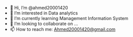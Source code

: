 - 👋 Hi, I’m @ahmed20001420
- 👀 I’m interested in Data analytics
- 🌱 I’m currently learning Management Information System
- 💞️ I’m looking to collaborate on ...
- 📫 How to reach me: Ahmed20001420@gmail.com

<!---
ahmed20001420/ahmed20001420 is a ✨ special ✨ repository because its `README.md` (this file) appears on your GitHub profile.
You can click the Preview link to take a look at your changes.
--->
